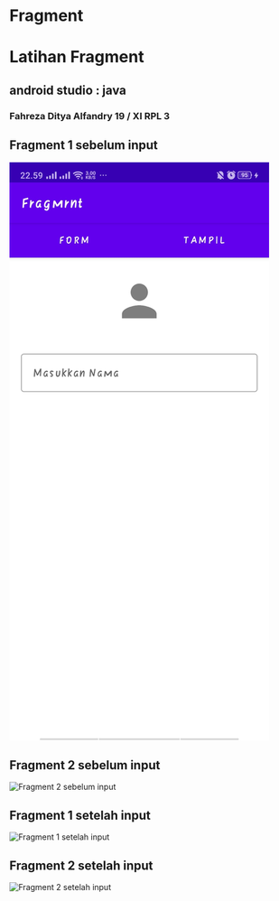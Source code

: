 # Fragment
# Latihan Fragment
## android studio : java
### Fahreza Ditya Alfandry 19 / XI RPL 3

## Fragment 1 sebelum input
![Fragment 1 sebelum input](https://github.com/fhrzdty31/Fragment/blob/master/aset/001.jpg)

## Fragment 2 sebelum input
![Fragment 2 sebelum input](https://github.com/fhrzdty31/Fragment/blob/master/asest/002.jpg)

## Fragment 1 setelah input
![Fragment 1 setelah input](https://github.com/fhrzdty31/Fragment/blob/master/asest/003.jpg)

## Fragment 2 setelah input
![Fragment 2 setelah input](https://github.com/fhrzdty31/Fragment/blob/master/asest/004.jpg)
